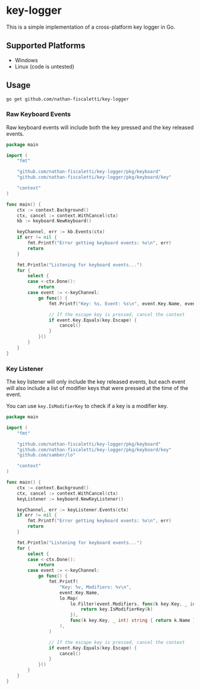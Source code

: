 # key-logger

This is a simple implementation of a cross-platform key logger in Go.

## Supported Platforms

- Windows
- Linux (code is untested)

## Usage

```sh
go get github.com/nathan-fiscaletti/key-logger
```

### Raw Keyboard Events

Raw keyboard events will include both the key pressed and the key released events.

```go
package main

import (
	"fmt"

	"github.com/nathan-fiscaletti/key-logger/pkg/keyboard"
	"github.com/nathan-fiscaletti/key-logger/pkg/keyboard/key"

	"context"
)

func main() {
	ctx := context.Background()
	ctx, cancel := context.WithCancel(ctx)
	kb := keyboard.NewKeyboard()

	keyChannel, err := kb.Events(ctx)
	if err != nil {
		fmt.Printf("Error getting keyboard events: %v\n", err)
		return
	}

	fmt.Println("Listening for keyboard events...")
	for {
		select {
		case <-ctx.Done():
			return
		case event := <-keyChannel:
			go func() {
				fmt.Printf("Key: %s, Event: %s\n", event.Key.Name, event.EventType)

                // If the escape key is pressed, cancel the context
				if event.Key.Equals(key.Escape) {
					cancel()
				}
			}()
		}
	}
}
```

### Key Listener

The key listener will only include the key released events, but each event will also include a list
of modifier keys that were pressed at the time of the event.

You can use `key.IsModifierKey` to check if a key is a modifier key.

```go
package main

import (
	"fmt"

	"github.com/nathan-fiscaletti/key-logger/pkg/keyboard"
	"github.com/nathan-fiscaletti/key-logger/pkg/keyboard/key"
	"github.com/samber/lo"

	"context"
)

func main() {
	ctx := context.Background()
	ctx, cancel := context.WithCancel(ctx)
	keyListener := keyboard.NewKeyListener()

	keyChannel, err := keyListener.Events(ctx)
	if err != nil {
		fmt.Printf("Error getting keyboard events: %v\n", err)
		return
	}

	fmt.Println("Listening for keyboard events...")
	for {
		select {
		case <-ctx.Done():
			return
		case event := <-keyChannel:
			go func() {
				fmt.Printf(
					"Key: %v, Modifiers: %v\n",
					event.Key.Name,
					lo.Map(
						lo.Filter(event.Modifiers, func(k key.Key, _ int) bool {
							return key.IsModifierKey(k)
						}),
						func(k key.Key, _ int) string { return k.Name },
					),
				)

				// If the escape key is pressed, cancel the context
				if event.Key.Equals(key.Escape) {
					cancel()
				}
			}()
		}
	}
}
```